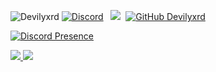 <img src="https://komarev.com/ghpvc/?username=Devilyxrd&label=Profile%20Viewers&color=000000" alt="Devilyxrd" /> <a href="https://discord.com/users/791719890553274389"><img alt="Discord" src="https://img.shields.io/badge/@devilyxrd-2f3236?style=flat&logo=discord&logoColor=blue" /></a> &nbsp;
<a href="https://instagram.com/devilyxrdddddd"><img src="https://img.shields.io/badge/@devilyxrdddddd-E4405F?style=flat&logo=Instagram&logoColor=white"/></a> &nbsp;[![GitHub Devilyxrd](https://img.shields.io/github/followers/Devilyxrd?label=follow&style=social)](https://github.com/Devilyxrd)&nbsp;


[![Discord Presence](https://lanyard.cnrad.dev/api/791719890553274389)](https://discord.com/users/791719890553274389)



<a href="https://github.com/Devilyxrd">
 
 <img src="https://github-readme-stats.vercel.app/api?username=Devilyxrd&count_private=true&hide_border=true&show_icons=true&include_all_commits=true&bg_color=0d1117&title_color=df761c&text_color=FFFFFF&icon_color=df761c">
<img src="https://github-readme-stats.vercel.app/api/top-langs/?username=Devilyxrd&layout=compact&theme=nord&hide_border=true&bg_color=0d1117&border_radius=6&title_color=df761c">
 
</a>
